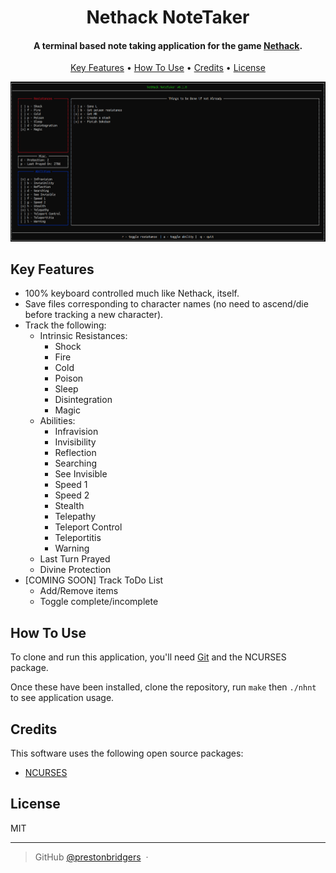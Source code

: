 
<h1 align="center">
  Nethack NoteTaker
</h1>

<h4 align="center">A terminal based note taking application for the game <a href="https://www.nethack.org/" target="_blank">Nethack</a>.</h4>

<p align="center">
  <a href="#key-features">Key Features</a> •
  <a href="#how-to-use">How To Use</a> •
  <a href="#credits">Credits</a> •
  <a href="#license">License</a>
</p>

![screenshot](./res/nhnt_2.png)

## Key Features

* 100% keyboard controlled much like Nethack, itself.
* Save files corresponding to character names (no need to ascend/die before tracking a new character).
* Track the following:
  * Intrinsic Resistances:
    * Shock
    * Fire
    * Cold
    * Poison
    * Sleep
    * Disintegration
    * Magic
  * Abilities:
    * Infravision
    * Invisibility
    * Reflection
    * Searching
    * See Invisible
    * Speed 1
    * Speed 2
    * Stealth
    * Telepathy
    * Teleport Control
    * Teleportitis
    * Warning
  * Last Turn Prayed
  * Divine Protection
* [COMING SOON] Track ToDo List
  * Add/Remove items
  * Toggle complete/incomplete

## How To Use

To clone and run this application, you'll need [Git](https://git-scm.com) and the NCURSES package.

Once these have been installed, clone the repository, run `make` then `./nhnt` to see application usage.

## Credits

This software uses the following open source packages:

- [NCURSES](https://invisible-island.net/ncurses/)

## License

MIT

---

> GitHub [@prestonbridgers](https://github.com/prestonbridgers) &nbsp;&middot;&nbsp;

